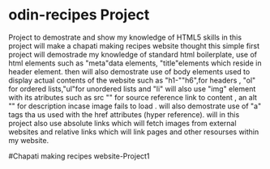 # odin-recipes Project

Project to demostrate and show my knowledge of HTML5 skills
in this project will make a chapati making recipes website 
thought this simple first project will demostrade my knowledge of standard  html boilerplate, use of html elements  such as "meta"data elements, "title"elements which reside in header element. then will also demostrate use of body elements used to display actual contents of the website such as "h1-""h6",for headers , "ol" for ordered lists,"ul"for unordered lists and "li"  will also use "img" element with its atributes such as src "" for source reference link to content , an alt "" for description incase image fails to load . will also demostrate use of "a" tags tha us used with the href attributes (hyper reference). will in this project also use absolute links which will fetch images from external websites and relative links which will link pages and other resourses within my website.

#Chapati making recipes website-Project1